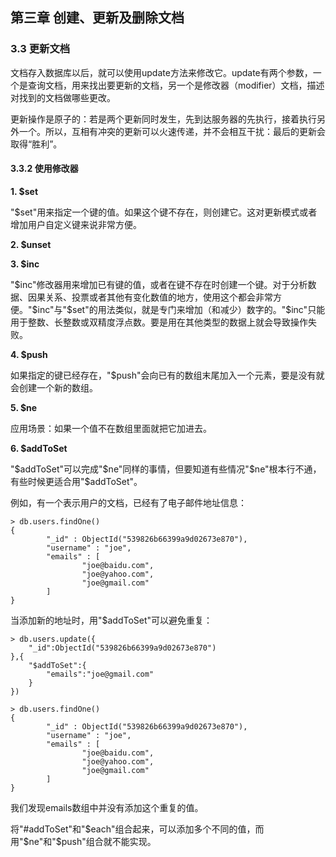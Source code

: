 ## 第三章 创建、更新及删除文档

### 3.3 更新文档

文档存入数据库以后，就可以使用update方法来修改它。update有两个参数，一个是查询文档，用来找出要更新的文档，另一个是修改器（modifier）文档，描述对找到的文档做哪些更改。

更新操作是原子的：若是两个更新同时发生，先到达服务器的先执行，接着执行另外一个。所以，互相有冲突的更新可以火速传递，并不会相互干扰：最后的更新会取得“胜利”。

#### 3.3.2 使用修改器

**1. $set**

"$set"用来指定一个键的值。如果这个键不存在，则创建它。这对更新模式或者增加用户自定义键来说非常方便。

**2. $unset**

**3. $inc**

"$inc"修改器用来增加已有键的值，或者在键不存在时创建一个键。对于分析数据、因果关系、投票或者其他有变化数值的地方，使用这个都会非常方便。"$inc"与"$set"的用法类似，就是专门来增加（和减少）数字的。"$inc"只能用于整数、长整数或双精度浮点数。要是用在其他类型的数据上就会导致操作失败。

**4. $push**

如果指定的键已经存在，"$push"会向已有的数组末尾加入一个元素，要是没有就会创建一个新的数组。

**5. $ne**

应用场景：如果一个值不在数组里面就把它加进去。

**6. $addToSet**

"$addToSet"可以完成"$ne"同样的事情，但要知道有些情况"$ne"根本行不通，有些时候更适合用"$addToSet"。

例如，有一个表示用户的文档，已经有了电子邮件地址信息：

	> db.users.findOne()
	{
	        "_id" : ObjectId("539826b66399a9d02673e870"),
	        "username" : "joe",
	        "emails" : [
	                "joe@baidu.com",
	                "joe@yahoo.com",
	                "joe@gmail.com"
	        ]
	}

当添加新的地址时，用"$addToSet"可以避免重复：

	> db.users.update({
		"_id":ObjectId("539826b66399a9d02673e870")
	},{
		"$addToSet":{
			"emails":"joe@gmail.com"
		}
	})

	> db.users.findOne()
	{
	        "_id" : ObjectId("539826b66399a9d02673e870"),
	        "username" : "joe",
	        "emails" : [
	                "joe@baidu.com",
	                "joe@yahoo.com",
	                "joe@gmail.com"
	        ]
	}

我们发现emails数组中并没有添加这个重复的值。

将"#addToSet"和"$each"组合起来，可以添加多个不同的值，而用"$ne"和"$push"组合就不能实现。








